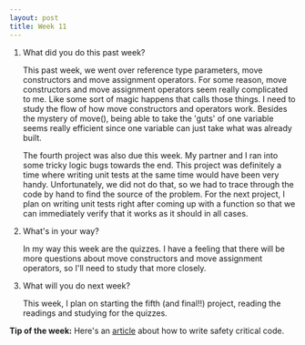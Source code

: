 ```yaml
---
layout: post
title: Week 11
---
```



1. What did you do this past week?

    This past week, we went over reference type parameters, move constructors and move assignment operators. For some reason, move constructors and move assignment operators seem really complicated to me. Like some sort of magic happens that calls those things. I need to study the flow of how move constructors and operators work. Besides the mystery of move(), being able to take the 'guts' of one variable seems really efficient since one variable can just take what was already built.

    The fourth project was also due this week. My partner and I ran into some tricky logic bugs towards the end. This project was definitely a time where writing unit tests at the same time would have been very handy. Unfortunately, we did not do that, so we had to trace through the code by hand to find the source of the problem. For the next project, I plan on writing unit tests right after coming up with a function so that we can immediately verify that it works as it should in all cases.

2. What's in your way?

    In my way this week are the quizzes. I have a feeling that there will be more questions about move constructors and move assignment operators, so I'll need to study that more closely.

3. What will you do next week?

    This week, I plan on starting the fifth (and final!!) project, reading the readings and studying for the quizzes.

**Tip of the week:** Here's an [article](http://spinroot.com/p10/) about how to write safety critical code.
